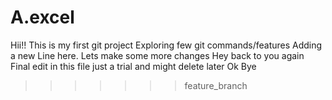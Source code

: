# A.excel
Hii!! This is my first git project
Exploring few git commands/features
Adding a new Line here.
Lets make some more changes
Hey back to you again
Final edit in this file just a trial and might delete later
Ok Bye
>>>>>>> feature_branch
